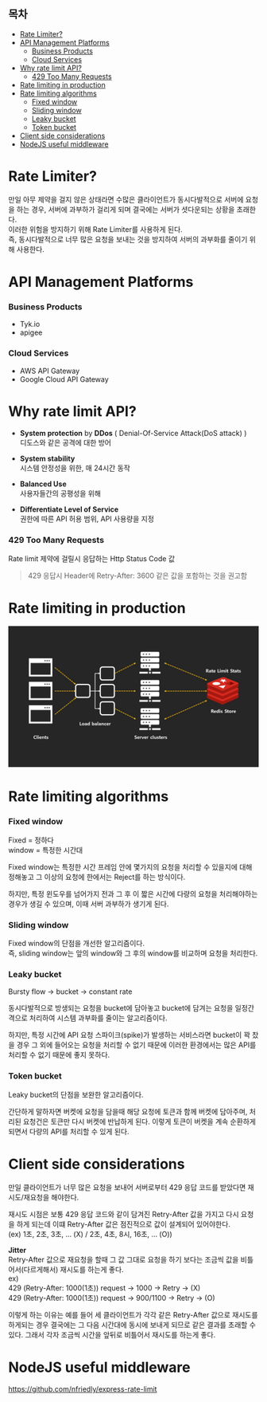 ## 목차

- [Rate Limiter?](#rate-limiter)
- [API Management Platforms](#api-management-platforms)
    - [Business Products](#business-products)
    - [Cloud Services](#cloud-services)
- [Why rate limit API?](#why-rate-limit-api)
    - [429 Too Many Requests](#429-too-many-requests)
- [Rate limiting in production](#rate-limiting-in-production)
- [Rate limiting algorithms](#rate-limiting-algorithms)
    - [Fixed window](#fixed-window)
    - [Sliding window](#sliding-window)
    - [Leaky bucket](#leaky-bucket)
    - [Token bucket](#token-bucket)
- [Client side considerations](#client-side-considerations)
- [NodeJS useful middleware](#nodejs-useful-middleware)

# Rate Limiter?

만일 아무 제약을 걸지 않은 상태라면 수많은 클라이언트가 동시다발적으로 서버에 요청을 하는 경우, 서버에 과부하가 걸리게 되며 결국에는 서버가 셧다운되는 상황을 초래한다.  
이러한 위험을 방지하기 위해 Rate Limiter를 사용하게 된다.  
즉, 동시다발적으로 너무 많은 요청을 보내는 것을 방지하여 서버의 과부화를 줄이기 위해 사용한다.

# API Management Platforms

### Business Products

- Tyk.io
- apigee

### Cloud Services

- AWS API Gateway
- Google Cloud API Gateway

# Why rate limit API?

- **System protection** by **DDos** ( Denial-Of-Service Attack(DoS attack) )  
디도스와 같은 공격에 대한 방어

- **System stability**  
시스템 안정성을 위한, 매 24시간 동작

- **Balanced Use**  
사용자들간의 공평성을 위해

- **Differentiate Level of Service**  
권한에 따른 API 허용 범위, API 사용량을 지정

### 429 Too Many Requests

Rate limit 제약에 걸릴시 응답하는 Http Status Code 값
> 429 응답시 Header에 Retry-After: 3600 같은 값을 포함하는 것을 권고함

# Rate limiting in production

![](../../images/rate_limiting_in_production.jpg)

# Rate limiting algorithms

### Fixed window

Fixed = 정하다  
window = 특정한 시간대  

Fixed window는 특정한 시간 프레임 안에 몇가지의 요청을 처리할 수 있을지에 대해 정해놓고 그 이상의 요청에 한에서는 Reject를 하는 방식이다.

하지만, 특정 윈도우를 넘어가지 전과 그 후 이 짧은 시간에 다량의 요청을 처리해야하는 경우가 생길 수 있으며, 이때 서버 과부하가 생기게 된다.

### Sliding window

Fixed window의 단점을 개선한 알고리즘이다.  
즉, sliding window는 앞의 window와 그 후의 window를 비교하며 요청을 처리한다.

### Leaky bucket

Bursty flow -> bucket -> constant rate

동시다발적으로 방생되는 요청을 bucket에 담아놓고 bucket에 담겨는 요청을 일정간격으로 처리하여 시스템 과부화를 줄이는 알고리즘이다.

하지만, 특정 시간에 API 요청 스파이크(spike)가 발생하는 서비스라면 bucket이 꽉 찼을 경우 그 외에 들어오는 요청을 처리할 수 없기 때문에 이러한 환경에서는 많은 API를 처리할 수 없기 때문에 좋지 못하다.

### Token bucket

Leaky bucket의 단점을 보완한 알고리즘이다.

간단하게 말하자면 버켓에 요청을 담을때 해당 요청에 토큰과 함께 버켓에 담아주며, 처리된 요청건은 토큰만 다시 버켓에 반납하게 된다. 이렇게 토큰이 버켓을 계속 순환하게 되면서 다량의 API를 처리할 수 있게 된다.

# Client side considerations

만일 클라이언트가 너무 많은 요청을 보내어 서버로부터 429 응답 코드를 받았다면 재시도/재요청을 해야한다.  

재시도 시점은 보통 429 응답 코드와 같이 담겨진 Retry-After 값을 가지고 다시 요청을 하게 되는데 이떄 Retry-After 값은 점진적으로 값이 설계되어 있어야한다.  
(ex) 1초, 2초, 3초, ... (X) / 2초, 4초, 8시, 16초, ... (O))

**Jitter**  
Retry-After 값으로 재요청을 할때 그 값 그대로 요청을 하기 보다는 조금씩 값을 비틀어서(다르게해서) 재시도를 하는게 좋다.   
ex)  
429 (Retry-After: 1000(1초)) request -> 1000 -> Retry -> (X)  
429 (Retry-After: 1000(1초)) request -> 900/1100 -> Retry -> (O) 

이렇게 하는 이유는 예를 들어 세 클라이언트가 각각 같은 Retry-After 값으로 재시도를 하게되는 경우 결국에는 그 다음 시간대에 동시에 보내게 되므로 같은 결과를 초래할 수 있다. 그래서 각자 조금씩 시간을 앞뒤로 비틀어서 재시도를 하는게 좋다.

# NodeJS useful middleware

https://github.com/nfriedly/express-rate-limit